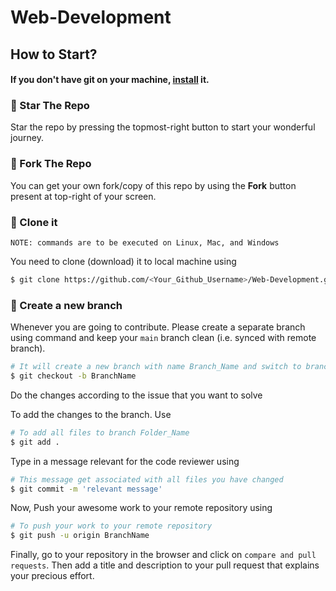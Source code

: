 # Web-Development

## How to Start?

#### If you don't have git on your machine, [install](https://help.github.com/articles/set-up-git/) it.

### :metal: Star The Repo

Star the repo by pressing the topmost-right button to start your wonderful journey.

### :metal: Fork The Repo

You can get your own fork/copy of this repo by using the <b>Fork</b> button present at top-right of your screen.

### :metal: Clone it

`NOTE: commands are to be executed on Linux, Mac, and Windows`

You need to clone (download) it to local machine using

```sh
$ git clone https://github.com/<Your_Github_Username>/Web-Development.git
```

### :metal: Create a new branch

Whenever you are going to contribute. Please create a separate branch using command and keep your `main` branch clean (i.e. synced with remote branch).

```sh
# It will create a new branch with name Branch_Name and switch to branch Folder_Name
$ git checkout -b BranchName
```
Do the changes according to the issue that you want to solve

To add the changes to the branch. Use

```sh
# To add all files to branch Folder_Name
$ git add .
```

Type in a message relevant for the code reviewer using

```sh
# This message get associated with all files you have changed
$ git commit -m 'relevant message'
```

Now, Push your awesome work to your remote repository using

```sh
# To push your work to your remote repository
$ git push -u origin BranchName
```

Finally, go to your repository in the browser and click on `compare and pull requests`.
Then add a title and description to your pull request that explains your precious effort.
